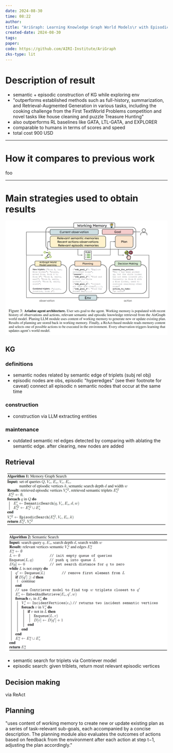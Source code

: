 ```yaml
---
date: 2024-08-30
time: 08:22
author: 
title: "AriGraph: Learning Knowledge Graph World Models\r with Episodic Memory for LLM Agents"
created-date: 2024-08-30
tags: 
paper: 
code: https://github.com/AIRI-Institute/AriGraph
zks-type: lit
---
```

# Description of result
- semantic + episodic construction of KG while exploring env
- "outperforms established methods
such as full-history, summarization, and Retrieval-Augmented Generation in
various tasks, including the cooking challenge from the First TextWorld Problems
competition and novel tasks like house cleaning and puzzle Treasure Hunting"
- also outperforms RL baselines like GATA, LTL-GATA, and EXPLORER
- comparable to humans in terms of scores and speed
- total cost 900 USD

---
# How it compares to previous work
foo

---
# Main strategies used to obtain results
![](assets/Pasted%20image%2020240830084506.png)
## KG
### definitions
- semantic nodes related by semantic edge of triplets (subj rel obj)
- episodic nodes are obs, episodic "hyperedges" (see their footnote for caveat) connect all episodic n semantic nodes that occur at the same time
### construction
- construction via LLM extracting entities
### maintenance
- outdated semantic rel edges detected by comparing with ablating the semantic edge. after clearing, new nodes are added
## Retrieval
![](assets/Pasted%20image%2020240830084052.png)

![](assets/Pasted%20image%2020240830085648.png)
- semantic search for triplets via Contriever model
- episodic search: given triblets, return most relevant episodic vertices

## Decision making
via ReAct

## Planning
"uses content of working memory to create new or update existing plan as a series of task-relevant
sub-goals, each accompanied by a concise description. The planning module also evaluates the
outcomes of actions based on feedback from the environment after each action at step t−1, adjusting
the plan accordingly."